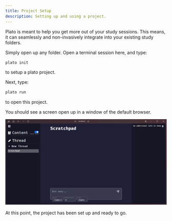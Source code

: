 ```yaml
---
title: Project Setup
description: Setting up and using a project.
---
```



Plato is meant to help you get more out of your study sessions. This means, it can seamlessly and non-invasively integrate into your existing study folders.


Simply open up any folder. Open a terminal session here, and type:
```bash
plato init
```
to setup a plato project.

Next, type:
```bash
plato run
```
to open this project.


You should see a screen open up in a window of the default browser.

![Start window](../../../assets/landing.png)

At this point, the project has been set up and ready to go.


